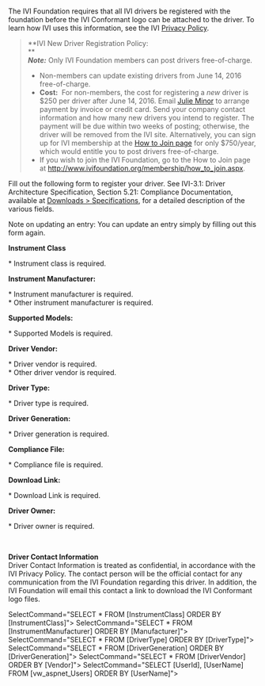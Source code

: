 # 

The IVI Foundation requires that all IVI drivers be registered with the
foundation before the IVI Conformant logo can be attached to the driver.
To learn how IVI uses this information, see the IVI [Privacy
Policy](../privacy_policy.md).

> **IVI New Driver Registration Policy:   
> **  
> ***Note:*** Only IVI Foundation members can post drivers
> free-of-charge.  
> 
>   - Non-members can update existing drivers from June 14, 2016  
>     free-of-charge.
>   - **Cost:**  For non-members, the cost for registering a *new*
>     driver is $250 per driver after June 14, 2016. Email [Julie
>     Minor](mailto:admin@ivifoundation.org) to arrange payment by
>     invoice or credit card. Send your company contact information and
>     how many new drivers you intend to register. The payment will be
>     due within two weeks of posting; otherwise, the driver will be
>     removed from the IVI site. Alternatively, you can sign up for IVI
>     membership at the [How to Join
>     page](http://ivifoundation.org/membership/how_to_join.md) for
>     only $750/year, which would entitle you to post drivers
>     free-of-charge.
>   - If you wish to join the IVI Foundation, go to the How to Join page
>     at <http://www.ivifoundation.org/membership/how_to_join.aspx>.  
>       

Fill out the following form to register your driver. See IVI-3.1: Driver
Architecture Specification, Section 5.21: Compliance Documentation,
available at [Downloads \>
Specifications](../specifications/default.md), for a detailed
description of the various fields.

Note on updating an entry: You can update an entry simply by filling out
this form again.

**Instrument Class**

\* Instrument class is required.

**Instrument Manufacturer:**

\* Instrument manufacturer is required.  
\* Other instrument manufacturer is required. 

**Supported Models:**

\* Supported Models is required.

**Driver Vendor:**

\* Driver vendor is required.  
\* Other driver vendor is required.   

**Driver Type:**

\* Driver type is required.

**Driver Generation:**

\* Driver generation is required.

**Compliance File:**

\* Compliance file is required.

**Download Link:**

\* Download Link is required.

**Driver Owner:**

\* Driver owner is required.

  
  

 

**Driver Contact Information**  
Driver Contact Information is treated as confidential, in accordance
with the IVI Privacy Policy. The contact person will be the official
contact for any communication from the IVI Foundation regarding this
driver. In addition, the IVI Foundation will email this contact a link
to download the IVI Conformant logo files.

SelectCommand="SELECT \* FROM \[InstrumentClass\] ORDER BY
\[InstrumentClass\]"\> SelectCommand="SELECT \* FROM
\[InstrumentManufacturer\] ORDER BY \[Manufacturer\]"\>
SelectCommand="SELECT \* FROM \[DriverType\] ORDER BY \[DriverType\]"\>
SelectCommand="SELECT \* FROM \[DriverGeneration\] ORDER BY
\[DriverGeneration\]"\> SelectCommand="SELECT \* FROM \[DriverVendor\]
ORDER BY \[Vendor\]"\> SelectCommand="SELECT \[UserId\], \[UserName\]
FROM \[vw\_aspnet\_Users\] ORDER BY \[UserName\]"\>

